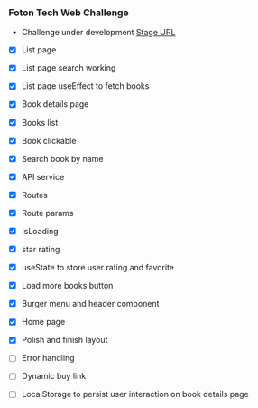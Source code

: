 ### Foton Tech Web Challenge

- Challenge under development
  [Stage URL](https://6028581eb46f99ce8ae43aba--foton-challenge-rocks.netlify.app "App current state")

- [x] List page
- [x] List page search working
- [x] List page useEffect to fetch books
- [x] Book details page
- [x] Books list
- [x] Book clickable
- [x] Search book by name
- [x] API service
- [x] Routes
- [x] Route params
- [x] IsLoading
- [x] star rating
- [x] useState to store user rating and favorite
- [x] Load more books button
- [x] Burger menu and header component
- [x] Home page
- [x] Polish and finish layout
- [ ] Error handling

- [ ] Dynamic buy link
- [ ] LocalStorage to persist user interaction on book details page
